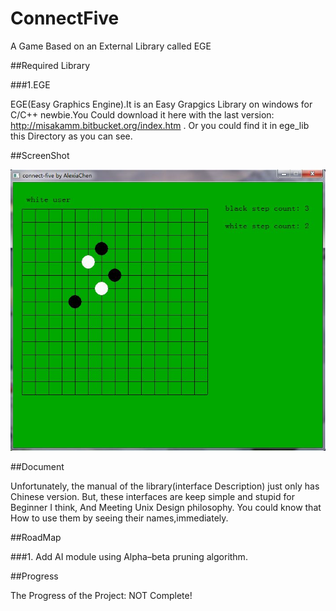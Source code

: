 ﻿ConnectFive
===========

A Game Based on an External Library called EGE

##Required Library

###1.EGE

EGE(Easy Graphics Engine).It is an Easy Grapgics Library on windows for C/C++ newbie.You Could download it here with the 
last version: http://misakamm.bitbucket.org/index.htm . Or you could find it in ege_lib this Directory as you can see. 

##ScreenShot

<img src="https://raw.githubusercontent.com/AlexiaChen/ConnectFive/master/screenshot.JPG">

##Document

Unfortunately, the manual of the library(interface Description) just only has Chinese version. But, these interfaces are keep simple and stupid for Beginner I think, And Meeting Unix Design philosophy. You could know that How to use them by seeing 
their names,immediately.

##RoadMap

###1. Add AI module using Alpha–beta pruning algorithm.

##Progress

The Progress of the Project: NOT Complete!
